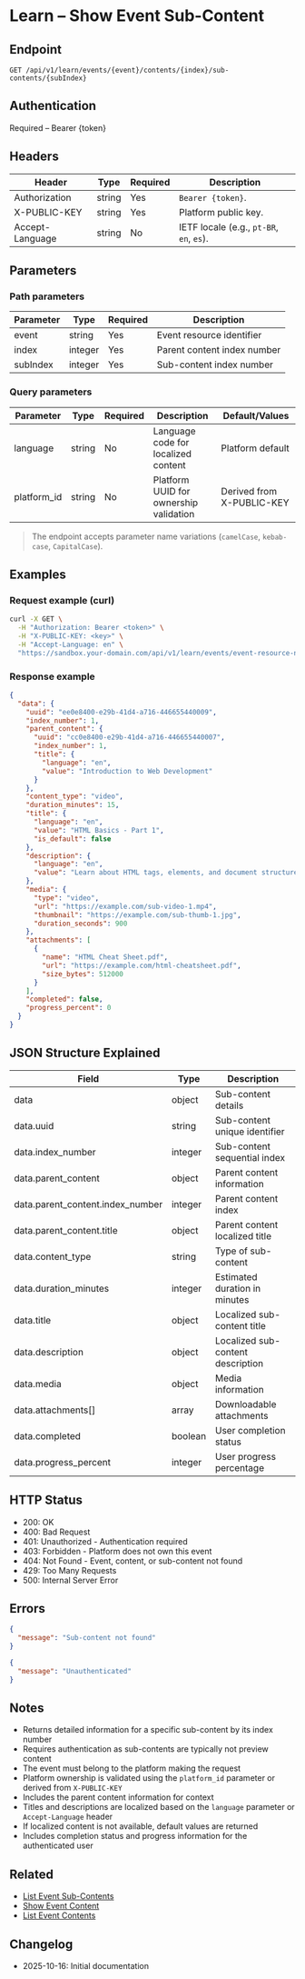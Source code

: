 # Learn – Show Event Sub-Content

## Endpoint

```
GET /api/v1/learn/events/{event}/contents/{index}/sub-contents/{subIndex}
```

## Authentication

Required – Bearer {token}

## Headers

| Header          | Type   | Required | Description |
| --------------- | ------ | -------- | ----------- |
| Authorization   | string | Yes      | `Bearer {token}`. |
| X-PUBLIC-KEY    | string | Yes      | Platform public key. |
| Accept-Language | string | No       | IETF locale (e.g., `pt-BR`, `en`, `es`). |

## Parameters

### Path parameters

| Parameter | Type    | Required | Description |
| --------- | ------- | -------- | ----------- |
| event     | string  | Yes      | Event resource identifier |
| index     | integer | Yes      | Parent content index number |
| subIndex  | integer | Yes      | Sub-content index number |

### Query parameters

| Parameter   | Type   | Required | Description | Default/Values |
| ----------- | ------ | -------- | ----------- | -------------- |
| language    | string | No       | Language code for localized content | Platform default |
| platform_id | string | No       | Platform UUID for ownership validation | Derived from X-PUBLIC-KEY |

> The endpoint accepts parameter name variations (`camelCase`, `kebab-case`, `CapitalCase`).

## Examples

### Request example (curl)

```bash
curl -X GET \
  -H "Authorization: Bearer <token>" \
  -H "X-PUBLIC-KEY: <key>" \
  -H "Accept-Language: en" \
  "https://sandbox.your-domain.com/api/v1/learn/events/event-resource-name/contents/1/sub-contents/1?language=en"
```

### Response example

```json
{
  "data": {
    "uuid": "ee0e8400-e29b-41d4-a716-446655440009",
    "index_number": 1,
    "parent_content": {
      "uuid": "cc0e8400-e29b-41d4-a716-446655440007",
      "index_number": 1,
      "title": {
        "language": "en",
        "value": "Introduction to Web Development"
      }
    },
    "content_type": "video",
    "duration_minutes": 15,
    "title": {
      "language": "en",
      "value": "HTML Basics - Part 1",
      "is_default": false
    },
    "description": {
      "language": "en",
      "value": "Learn about HTML tags, elements, and document structure. This lesson covers the basic building blocks of HTML."
    },
    "media": {
      "type": "video",
      "url": "https://example.com/sub-video-1.mp4",
      "thumbnail": "https://example.com/sub-thumb-1.jpg",
      "duration_seconds": 900
    },
    "attachments": [
      {
        "name": "HTML Cheat Sheet.pdf",
        "url": "https://example.com/html-cheatsheet.pdf",
        "size_bytes": 512000
      }
    ],
    "completed": false,
    "progress_percent": 0
  }
}
```

## JSON Structure Explained

| Field                        | Type    | Description |
| ---------------------------- | ------- | ----------- |
| data                         | object  | Sub-content details |
| data.uuid                    | string  | Sub-content unique identifier |
| data.index_number            | integer | Sub-content sequential index |
| data.parent_content          | object  | Parent content information |
| data.parent_content.index_number | integer | Parent content index |
| data.parent_content.title    | object  | Parent content localized title |
| data.content_type            | string  | Type of sub-content |
| data.duration_minutes        | integer | Estimated duration in minutes |
| data.title                   | object  | Localized sub-content title |
| data.description             | object  | Localized sub-content description |
| data.media                   | object  | Media information |
| data.attachments[]           | array   | Downloadable attachments |
| data.completed               | boolean | User completion status |
| data.progress_percent        | integer | User progress percentage |

## HTTP Status

- 200: OK
- 400: Bad Request
- 401: Unauthorized - Authentication required
- 403: Forbidden - Platform does not own this event
- 404: Not Found - Event, content, or sub-content not found
- 429: Too Many Requests
- 500: Internal Server Error

## Errors

```json
{
  "message": "Sub-content not found"
}
```

```json
{
  "message": "Unauthenticated"
}
```

## Notes

- Returns detailed information for a specific sub-content by its index number
- Requires authentication as sub-contents are typically not preview content
- The event must belong to the platform making the request
- Platform ownership is validated using the `platform_id` parameter or derived from `X-PUBLIC-KEY`
- Includes the parent content information for context
- Titles and descriptions are localized based on the `language` parameter or `Accept-Language` header
- If localized content is not available, default values are returned
- Includes completion status and progress information for the authenticated user

## Related

- [List Event Sub-Contents](./EventContentSubContentsIndex.md)
- [Show Event Content](./EventContentShow.md)
- [List Event Contents](./EventContentIndex.md)

## Changelog

- 2025-10-16: Initial documentation
